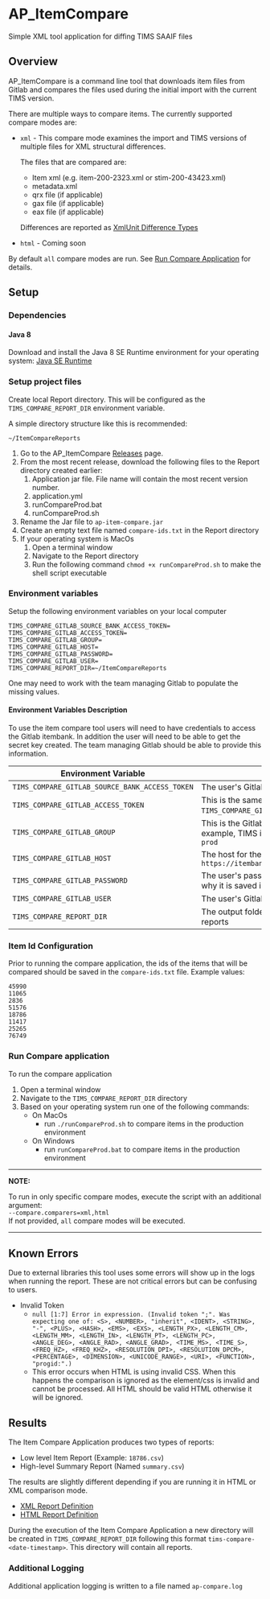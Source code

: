 # AP_ItemCompare
Simple XML tool application for diffing TIMS SAAIF files

## Overview
AP_ItemCompare is a command line tool that downloads item files from Gitlab and compares the files used during the initial import with the current TIMS version.

There are multiple ways to compare items.  The currently supported compare modes are:
* `xml` - This compare mode examines the import and TIMS versions of multiple files for XML structural differences.
  
  The files that are compared are:
  * Item xml (e.g. item-200-2323.xml or stim-200-43423.xml)
  * metadata.xml
  * qrx file (if applicable)
  * gax file (if applicable)
  * eax file (if applicable)
  
  Differences are reported as [XmlUnit Difference Types](docs/difference-types.md)
* `html` - Coming soon

By default `all` compare modes are run. See [Run Compare Application](#run-compare-application) for details.

## Setup

### Dependencies

#### Java 8
Download and install the Java 8 SE Runtime environment for your operating system:
 [Java SE Runtime](https://www.oracle.com/technetwork/java/javase/downloads/jre8-downloads-2133155.html)

### Setup project files
Create local Report directory. This will be configured as the `TIMS_COMPARE_REPORT_DIR` environment variable.

A simple directory structure like this is recommended:
   ```
   ~/ItemCompareReports
   ```
1. Go to the AP_ItemCompare [Releases](https://github.com/SmarterApp/AP_ItemCompare/releases) page.
1. From the most recent release, download the following files to the Report directory created earlier:
   1. Application jar file. File name will contain the most recent version number.
   1. application.yml
   1. runCompareProd.bat
   1. runCompareProd.sh
1. Rename the Jar file to `ap-item-compare.jar`
1. Create an empty text file named `compare-ids.txt` in the Report directory
1. If your operating system is MacOs 
   1. Open a terminal window
   1. Navigate to the Report directory
   1. Run the following command `chmod +x runCompareProd.sh` to make the shell script executable

### Environment variables
Setup the following environment variables on your local computer

```
TIMS_COMPARE_GITLAB_SOURCE_BANK_ACCESS_TOKEN=
TIMS_COMPARE_GITLAB_ACCESS_TOKEN=
TIMS_COMPARE_GITLAB_GROUP=
TIMS_COMPARE_GITLAB_HOST=
TIMS_COMPARE_GITLAB_PASSWORD=
TIMS_COMPARE_GITLAB_USER=
TIMS_COMPARE_REPORT_DIR=~/ItemCompareReports
```

One may need to work with the team managing Gitlab to populate the missing values.

#### Environment Variables Description
To use the item compare tool users will need to have credentials to access the Gitlab itembank.  In addition the user will need to be able to get the secret key created.  The team managing Gitlab should be able to provide this information.

Environment Variable | Description 
|-------|------|
| `TIMS_COMPARE_GITLAB_SOURCE_BANK_ACCESS_TOKEN`| The user's Gitlab token.  Documentation [here](https://docs.gitlab.com/ee/user/profile/personal_access_tokens.html). |
| `TIMS_COMPARE_GITLAB_ACCESS_TOKEN` | This is the same token as the `TIMS_COMPARE_GITLAB_SOURCE_BANK_ACCESS_TOKEN`. |
| `TIMS_COMPARE_GITLAB_GROUP` | This is the Gitlab group containing the items.  For example, TIMS items in production are in `iat-prod`|
| `TIMS_COMPARE_GITLAB_HOST` | The host for the Gitlab itembank.  For example, `https://itembank.smarterbalanced.org/` |
| `TIMS_COMPARE_GITLAB_PASSWORD` | The user's password.  This is in plain text hence why it is saved in environment variables.
| `TIMS_COMPARE_GITLAB_USER` | The user's Gitlab username |
| `TIMS_COMPARE_REPORT_DIR` | The output folder containing the compare reports | 


### Item Id Configuration
Prior to running the compare application, the ids of the items that will be compared should be saved in the `compare-ids.txt` file. Example values:

```
45990
11065
2836
51576
18786
11417
25265
76749
```
 
### Run Compare application

To run the compare application

1. Open a terminal window
1. Navigate to the `TIMS_COMPARE_REPORT_DIR` directory
1. Based on your operating system run one of the following commands:
	* On MacOs
		* run `./runCompareProd.sh` to compare items in the production environment
	* On Windows
		* run `runCompareProd.bat` to compare items in the production environment
	
---
**NOTE:** 

To run in only specific compare modes, execute the script with an additional argument:<br>
`--compare.comparers=xml,html`<br>
If not provided, `all` compare modes will be executed.

---

## Known Errors
Due to external libraries this tool uses some errors will show up in the logs when running the report.  These are not critical errors but can be confusing to users.

* Invalid Token
	* `null [1:7] Error in expression. (Invalid token ";". Was expecting one of: <S>, <NUMBER>, "inherit", <IDENT>, <STRING>, "-", <PLUS>, <HASH>, <EMS>, <EXS>, <LENGTH_PX>, <LENGTH_CM>, <LENGTH_MM>, <LENGTH_IN>, <LENGTH_PT>, <LENGTH_PC>, <ANGLE_DEG>, <ANGLE_RAD>, <ANGLE_GRAD>, <TIME_MS>, <TIME_S>, <FREQ_HZ>, <FREQ_KHZ>, <RESOLUTION_DPI>, <RESOLUTION_DPCM>, <PERCENTAGE>, <DIMENSION>, <UNICODE_RANGE>, <URI>, <FUNCTION>, "progid:".)`
	* This error occurs when HTML is using invalid CSS.  When this happens the comparison is ignored as the element/css is invalid and cannot be processed.  All HTML should be valid HTML otherwise it will be ignored.

  
## Results
The Item Compare Application produces two types of reports:

* Low level Item Report (Example: `18786.csv`)
* High-level Summary Report (Named `summary.csv`)

The results are slightly different depending if you are running it in HTML or XML comparison mode.  

* [XML Report Definition](docs/xml_results.md)
* [HTML Report Definition](docs/html_results.md)

During the execution of the Item Compare Application a new directory will be created in `TIMS_COMPARE_REPORT_DIR` following this format `tims-compare-<date-timestamp>`. 
This directory will contain all reports.

### Additional Logging
Additional application logging is written to a file named `ap-compare.log`
